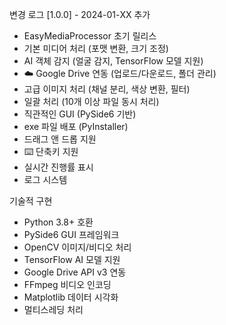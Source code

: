 변경 로그
[1.0.0] - 2024-01-XX
추가

- EasyMediaProcessor 초기 릴리스
- 기본 미디어 처리 (포맷 변환, 크기 조정)
- AI 객체 감지 (얼굴 감지, TensorFlow 모델 지원)
- ☁️ Google Drive 연동 (업로드/다운로드, 폴더 관리)
- 고급 이미지 처리 (채널 분리, 색상 변환, 필터)
- 일괄 처리 (10개 이상 파일 동시 처리)
- 직관적인 GUI (PySide6 기반)
- exe 파일 배포 (PyInstaller)
- 드래그 앤 드롭 지원
- ⌨️ 단축키 지원
- 실시간 진행률 표시
- 로그 시스템

기술적 구현

- Python 3.8+ 호환
- PySide6 GUI 프레임워크
- OpenCV 이미지/비디오 처리
- TensorFlow AI 모델 지원
- Google Drive API v3 연동
- FFmpeg 비디오 인코딩
- Matplotlib 데이터 시각화
- 멀티스레딩 처리
